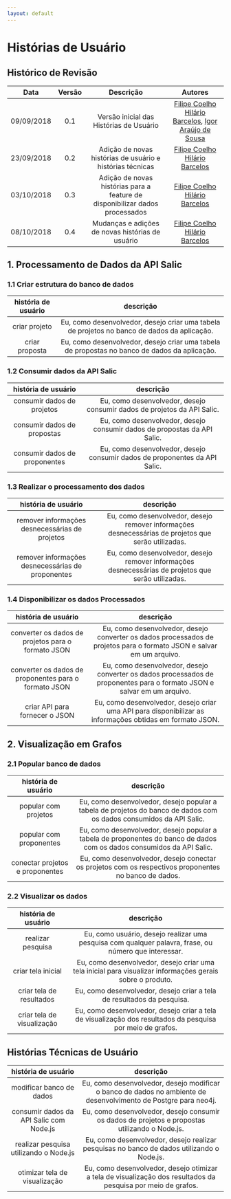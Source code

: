 ```yaml
---
layout: default
---
```


# Histórias de Usuário

## Histórico de Revisão

|           Data          |         Versão         |       Descrição   |         Autores   |
|:----------------------:|:------------------------:|:---------------------:|:--------------:|
| 09/09/2018         |           0.1                | Versão inicial das Histórias de Usuário | [Filipe Coelho Hilário Barcelos](https://github.com/FilipeKN4), [Igor Araújo de Sousa](https://github.com/zero101010) |
| 23/09/2018         |           0.2                | Adição de novas histórias de usuário e histórias técnicas | [Filipe Coelho Hilário Barcelos](https://github.com/FilipeKN4) |
| 03/10/2018         |           0.3                | Adição de novas histórias para a feature de disponibilizar dados processados | [Filipe Coelho Hilário Barcelos](https://github.com/FilipeKN4) |
| 08/10/2018         |           0.4                | Mudanças e adições de novas histórias de usuário | [Filipe Coelho Hilário Barcelos](https://github.com/FilipeKN4) |


## 1. Processamento de Dados da API Salic

### 1.1 Criar estrutura do banco de dados

|**história de usuário** | **descrição** |
|:---:|:---:|
| criar projeto | Eu, como desenvolvedor, desejo criar uma tabela de projetos no banco de dados da aplicação. |
| criar proposta | Eu, como desenvolvedor, desejo criar uma tabela de propostas no banco de dados da aplicação. |

### 1.2 Consumir dados da API Salic

| **história de usuário** | **descrição** |
|:---:|:---:|
| consumir dados de projetos | Eu, como desenvolvedor, desejo consumir dados de projetos da API Salic. |
| consumir dados de propostas  | Eu, como desenvolvedor, desejo consumir dados de propostas da API Salic. |
| consumir dados de proponentes  | Eu, como desenvolvedor, desejo consumir dados de proponentes da API Salic. |

### 1.3 Realizar o processamento dos dados

| **história de usuário** | **descrição** |
|:---:|:---:|
| remover informações desnecessárias de projetos | Eu, como desenvolvedor, desejo remover informações desnecessárias de projetos que serão utilizadas. |
| remover informações desnecessárias de proponentes | Eu, como desenvolvedor, desejo remover informações desnecessárias de projetos que serão utilizadas. |

### 1.4 Disponibilizar os dados Processados

| **história de usuário** | **descrição** |
|:---:|:---:|
| converter os dados de projetos para o formato JSON | Eu, como desenvolvedor, desejo converter os dados processados de projetos para o formato JSON e salvar em um arquivo. |
| converter os dados de proponentes para o formato JSON | Eu, como desenvolvedor, desejo converter os dados processados de proponentes para o formato JSON e salvar em um arquivo. |
| criar API para fornecer o JSON | Eu, como desenvolvedor, desejo criar uma API para disponibilizar as informações obtidas em formato JSON. |

## 2. Visualização em Grafos

### 2.1 Popular banco de dados

| **história de usuário** | **descrição** |
|:---:|:---:|
| popular com projetos | Eu, como desenvolvedor, desejo popular a tabela de projetos do banco de dados com os dados consumidos da API Salic. |
| popular com proponentes | Eu, como desenvolvedor, desejo popular a tabela de proponentes do banco de dados com os dados consumidos da API Salic. |
| conectar projetos e proponentes | Eu, como desenvolvedor, desejo conectar os projetos com os respectivos proponentes no banco de dados. |

### 2.2 Visualizar os dados

| **história de usuário** | **descrição** |
|:---:|:---:|
| realizar pesquisa | Eu, como usuário, desejo realizar uma pesquisa com qualquer palavra, frase, ou número que interessar. |
| criar tela inicial | Eu, como desenvolvedor, desejo criar uma tela inicial para visualizar informações gerais sobre o produto. |
| criar tela de resultados | Eu, como desenvolvedor, desejo criar a tela de resultados da pesquisa. |
| criar tela de visualização | Eu, como desenvolvedor, desejo criar a tela de visualização dos resultados da pesquisa por meio de grafos. |


## Histórias Técnicas de Usuário

| **história de usuário** | **descrição** |
|:---:|:---:|
| modificar banco de dados | Eu, como desenvolvedor, desejo modificar o banco de dados no ambiente de desenvolvimento de Postgre para neo4j. |
| consumir dados da API Salic com Node.js | Eu, como desenvolvedor, desejo consumir os dados de projetos e propostas utilizando o Node.js. |
| realizar pesquisa utilizando o Node.js| Eu, como desenvolvedor, desejo realizar pesquisas no banco de dados utilizando o Node.js. |
| otimizar tela de visualização | Eu, como desenvolvedor, desejo otimizar a tela de visualização dos resultados da pesquisa por meio de grafos. |